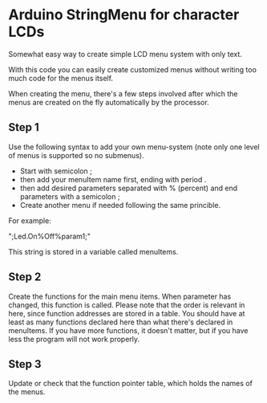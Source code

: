 # Arduino StringMenu for character LCDs
Somewhat easy way to create simple LCD menu system with only text.

With this code you can easily create customized menus without writing too much code for the menus itself. 

When creating the menu, there's a few steps involved after which the menus are created on the fly automatically by the processor.

## Step 1
Use the following syntax to add your own menu-system (note only one level of menus is supported so no submenus). 

* Start with semicolon ; 
* then add your menuItem name first, ending with period .
* then add desired parameters separated with % (percent) and end parameters with a semicolon ;
* Create another menu if needed following the same princible.

For example:

";Led.On%Off%param1;"

This string is stored in a variable called menuItems.

## Step 2
Create the functions for the main menu items. When parameter has changed, this function is called. Please note that the order is relevant in here, since function addresses are stored in a table. You should have at least as many functions declared here than what there's declared in menuItems. If you have more functions, it doesn't matter, but if you have less the program will not work properly.

## Step 3

Update or check that the function pointer table, which holds the names of the menus.
